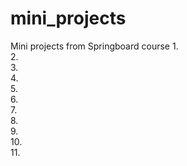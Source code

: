 # mini_projects

Mini projects from Springboard course
1.  
2.  
3.  
4.  
5.  
6.  
7.  
8.  
9.  
10.  
11.  

